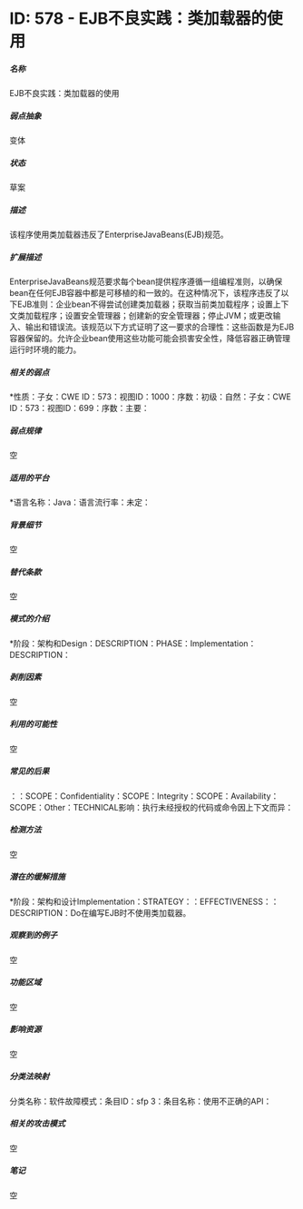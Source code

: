 # ID: 578 - EJB不良实践：类加载器的使用
<h5>名称</h5>EJB不良实践：类加载器的使用
<h5>弱点抽象</h5>变体
<h5>状态</h5>草案
<h5>描述</h5>该程序使用类加载器违反了EnterpriseJavaBeans(EJB)规范。
<h5>扩展描述</h5>EnterpriseJavaBeans规范要求每个bean提供程序遵循一组编程准则，以确保bean在任何EJB容器中都是可移植的和一致的。在这种情况下，该程序违反了以下EJB准则：企业bean不得尝试创建类加载器；获取当前类加载程序；设置上下文类加载程序；设置安全管理器；创建新的安全管理器；停止JVM；或更改输入、输出和错误流。该规范以下方式证明了这一要求的合理性：这些函数是为EJB容器保留的。允许企业bean使用这些功能可能会损害安全性，降低容器正确管理运行时环境的能力。
<h5>相关的弱点</h5>*性质：子女：CWE ID：573：视图ID：1000：序数：初级：自然：子女：CWE ID：573：视图ID：699：序数：主要：
<h5>弱点规律</h5>空
<h5>适用的平台</h5>*语言名称：Java：语言流行率：未定：
<h5>背景细节</h5>空
<h5>替代条款</h5>空
<h5>模式的介绍</h5>*阶段：架构和Design：DESCRIPTION：PHASE：Implementation：DESCRIPTION：
<h5>剥削因素</h5>空
<h5>利用的可能性</h5>空
<h5>常见的后果</h5>：：SCOPE：Confidentiality：SCOPE：Integrity：SCOPE：Availability：SCOPE：Other：TECHNICAL影响：执行未经授权的代码或命令因上下文而异：
<h5>检测方法</h5>空
<h5>潜在的缓解措施</h5>*阶段：架构和设计Implementation：STRATEGY：：EFFECTIVENESS：：DESCRIPTION：Do在编写EJB时不使用类加载器。
<h5>观察到的例子</h5>空
<h5>功能区域</h5>空
<h5>影响资源</h5>空
<h5>分类法映射</h5>分类名称：软件故障模式：条目ID：sfp 3：条目名称：使用不正确的API：
<h5>相关的攻击模式</h5>空
<h5>笔记</h5>空

